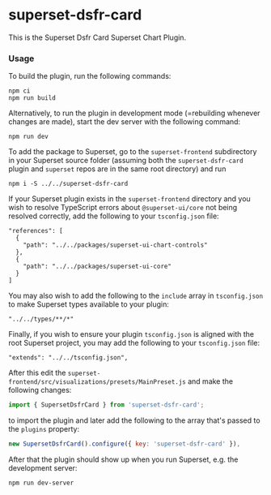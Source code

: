 # superset-dsfr-card

This is the Superset Dsfr Card Superset Chart Plugin.

### Usage

To build the plugin, run the following commands:

```
npm ci
npm run build
```

Alternatively, to run the plugin in development mode (=rebuilding whenever changes are made), start the dev server with the following command:

```
npm run dev
```

To add the package to Superset, go to the `superset-frontend` subdirectory in your Superset source folder (assuming both the `superset-dsfr-card` plugin and `superset` repos are in the same root directory) and run
```
npm i -S ../../superset-dsfr-card
```

If your Superset plugin exists in the `superset-frontend` directory and you wish to resolve TypeScript errors about `@superset-ui/core` not being resolved correctly, add the following to your `tsconfig.json` file:

```
"references": [
  {
    "path": "../../packages/superset-ui-chart-controls"
  },
  {
    "path": "../../packages/superset-ui-core"
  }
]
```

You may also wish to add the following to the `include` array in `tsconfig.json` to make Superset types available to your plugin:

```
"../../types/**/*"
```

Finally, if you wish to ensure your plugin `tsconfig.json` is aligned with the root Superset project, you may add the following to your `tsconfig.json` file:

```
"extends": "../../tsconfig.json",
```

After this edit the `superset-frontend/src/visualizations/presets/MainPreset.js` and make the following changes:

```js
import { SupersetDsfrCard } from 'superset-dsfr-card';
```

to import the plugin and later add the following to the array that's passed to the `plugins` property:
```js
new SupersetDsfrCard().configure({ key: 'superset-dsfr-card' }),
```

After that the plugin should show up when you run Superset, e.g. the development server:

```
npm run dev-server
```
